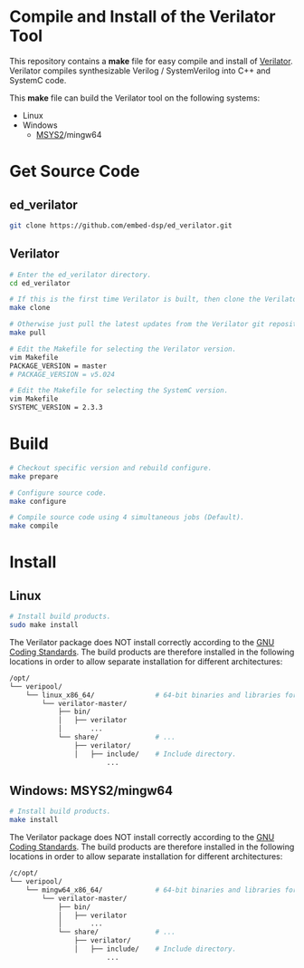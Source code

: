
# Compile and Install of the Verilator Tool

This repository contains a **make** file for easy compile and install of [Verilator](https://www.veripool.org/wiki/verilator).
Verilator compiles synthesizable Verilog / SystemVerilog into C++ and SystemC code.

This **make** file can build the Verilator tool on the following systems:
* Linux
* Windows
    * [MSYS2](https://www.msys2.org)/mingw64


# Get Source Code

## ed_verilator

```bash
git clone https://github.com/embed-dsp/ed_verilator.git
```

## Verilator

```bash
# Enter the ed_verilator directory.
cd ed_verilator
```

```bash
# If this is the first time Verilator is built, then clone the Verilator git repository.
make clone
```

```bash
# Otherwise just pull the latest updates from the Verilator git repository.
make pull
```

```bash
# Edit the Makefile for selecting the Verilator version.
vim Makefile
PACKAGE_VERSION = master
# PACKAGE_VERSION = v5.024

# Edit the Makefile for selecting the SystemC version.
vim Makefile
SYSTEMC_VERSION = 2.3.3
```


# Build

```bash
# Checkout specific version and rebuild configure.
make prepare
```

```bash
# Configure source code.
make configure
```

```bash
# Compile source code using 4 simultaneous jobs (Default).
make compile
```


# Install

## Linux

```bash
# Install build products.
sudo make install
```

The Verilator package does NOT install correctly according to the
[GNU Coding Standards](https://www.gnu.org/prep/standards/standards.html).
The build products are therefore installed in the following locations in order 
to allow separate installation for different architectures:

```bash
/opt/
└── veripool/
    └── linux_x86_64/               # 64-bit binaries and libraries for Linux
        └── verilator-master/
            ├── bin/
            │   ├── verilator
            │       ...
            └── share/              # ...
                ├── verilator/
                │   ├── include/    # Include directory.
                        ...
```

## Windows: MSYS2/mingw64

```bash
# Install build products.
make install
```

The Verilator package does NOT install correctly according to the
[GNU Coding Standards](https://www.gnu.org/prep/standards/standards.html).
The build products are therefore installed in the following locations in order 
to allow separate installation for different architectures:

```bash
/c/opt/
└── veripool/
    └── mingw64_x86_64/             # 64-bit binaries and libraries for Windows
        └── verilator-master/
            ├── bin/
            │   ├── verilator
            │       ...
            └── share/              # ...
                ├── verilator/
                │   ├── include/    # Include directory.
                        ...
```
